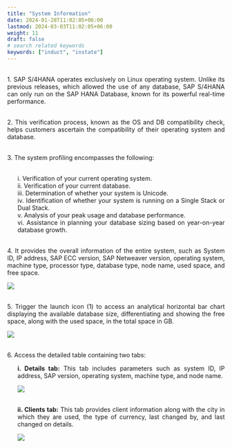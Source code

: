```yaml
---
title: "System Information"
date: 2024-01-28T11:02:05+06:00
lastmod: 2024-03-03T11:02:05+06:00
weight: 11
draft: false
# search related keywords
keywords: ["induct", "instate"]
---
```

<div style='text-align: justify;'>

</br>1. SAP S/4HANA operates exclusively on Linux operating system. Unlike its previous releases, which allowed the use of any database, SAP S/4HANA can only run on the SAP HANA Database, known for its powerful real-time performance. 

</br>2. This verification process, known as the OS and DB compatibility check, helps customers ascertain the compatibility of their operating system and database.

</br>3. The system profiling encompasses the following:
<ul>
</br>i. Verification of your current operating system.
</br>ii. Verification of your current database.
</br>iii. Determination of whether your system is Unicode.
</br>iv. Identification of whether your system is running on a Single Stack or Dual Stack.
</br>v. Analysis of your peak usage and database performance.
</br>vi. Assistance in planning your database sizing based on year-on-year database growth.
</ul>

</br>4. It provides the overall information of the entire system, such as System ID, IP address, SAP ECC version, SAP Netweaver version, operating system, machine type, processor type, database type, node name, used space, and free space.

![](https://storage.googleapis.com/ktern-public-files/product-documentation/Digital%20Maps/41_launch_system_information_landscape_assessment_digital_maps.png)

</br>5. Trigger the launch icon (1) to access an analytical horizontal bar chart displaying the available database size, differentiating and showing the free space, along with the used space, in the total space in GB.

![](https://storage.googleapis.com/ktern-public-files/product-documentation/Digital%20Maps/42_system_information_landscape_assessment_digital_maps.png)

</br>6. Access the detailed table containing two tabs:
<ul>

**i. Details tab:** This tab includes parameters such as system ID, IP address, SAP version, operating system, machine type, and node name.
 
![](https://storage.googleapis.com/ktern-public-files/product-documentation/Digital%20Maps/43_details_system_information_landscape_assessment_digital_maps.png)

</br>**ii. Clients tab:** This tab provides client information along with the city in which they are used, the type of currency, last changed by, and last changed on details.

![](https://storage.googleapis.com/ktern-public-files/product-documentation/Digital%20Maps/44_clients_system_information_landscape_assessment_digital_maps.png)
</ul>

</div>